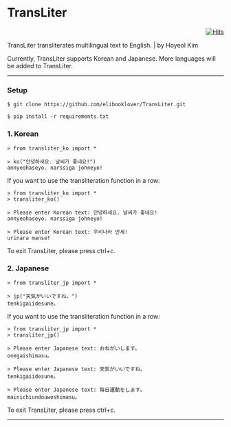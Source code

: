 # TransLiter

<div align=right>

[![Hits](https://hits.seeyoufarm.com/api/count/incr/badge.svg?url=https%3A%2F%2Fgithub.com%2Felibooklover%2FTransLiter&count_bg=%235F3DC8&title_bg=%23555555&icon=python.svg&icon_color=%23E7E7E7&title=hits&edge_flat=false)](https://hits.seeyoufarm.com)

</div>

TransLiter transliterates multilingual text to English. | by Hoyeol Kim

Currently, TransLiter supports Korean and Japanese. More languages will be added to TransLiter.

---

### Setup

```
$ git clone https://github.com/elibooklover/TransLiter.git

$ pip install -r requirements.txt
```

### 1. Korean

```
> from transliter_ko import *

> ko("안녕하세요. 날씨가 좋네요!")
annyeohaseyo. narssiga johneyo!
```

If you want to use the transliteration function in a row:

```
> from transliter_ko import *
> transliter_ko()

> Please enter Korean text: 안녕하세요. 날씨가 좋네요!
annyeohaseyo. narssiga johneyo!

> Please enter Korean text: 우리나라 만세!
urinara manse!
```

To exit TransLiter, please press ctrl+c.

### 2. Japanese

```
> from transliter_jp import *

> jp("天気がいいですね。")
tenkigaiidesune。
```

If you want to use the transliteration function in a row:

```
> from transliter_jp import *
> transliter_jp()

> Please enter Japanese text: おねがいします。
onegaishimasu。

> Please enter Japanese text: 天気がいいですね。
tenkigaiidesune。

> Please enter Japanese text: 毎日運動をします。
mainichiundouwoshimasu。
```

To exit TransLiter, please press ctrl+c.

---
